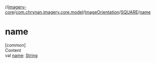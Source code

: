 //[imagery-core](../../../../index.md)/[com.chrynan.imagery.core.model](../../index.md)/[ImageOrientation](../index.md)/[SQUARE](index.md)/[name](name.md)



# name  
[common]  
Content  
val [name](name.md): [String](https://kotlinlang.org/api/latest/jvm/stdlib/kotlin/-string/index.html)  



